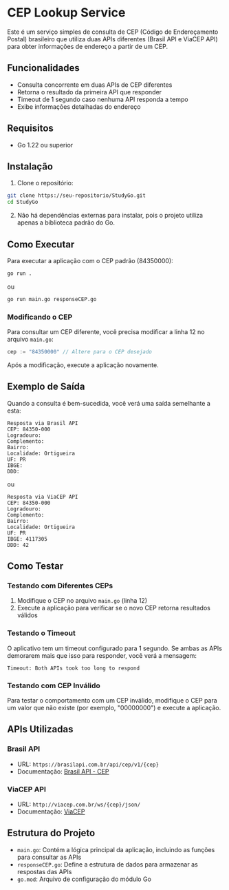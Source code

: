 # CEP Lookup Service

Este é um serviço simples de consulta de CEP (Código de Endereçamento Postal) brasileiro que utiliza duas APIs diferentes (Brasil API e ViaCEP API) para obter informações de endereço a partir de um CEP.

## Funcionalidades

- Consulta concorrente em duas APIs de CEP diferentes
- Retorna o resultado da primeira API que responder
- Timeout de 1 segundo caso nenhuma API responda a tempo
- Exibe informações detalhadas do endereço

## Requisitos

- Go 1.22 ou superior

## Instalação

1. Clone o repositório:

```bash
git clone https://seu-repositorio/StudyGo.git
cd StudyGo
```

2. Não há dependências externas para instalar, pois o projeto utiliza apenas a biblioteca padrão do Go.

## Como Executar

Para executar a aplicação com o CEP padrão (84350000):

```bash
go run .
```

ou

```bash
go run main.go responseCEP.go
```

### Modificando o CEP

Para consultar um CEP diferente, você precisa modificar a linha 12 no arquivo `main.go`:

```go
cep := "84350000" // Altere para o CEP desejado
```

Após a modificação, execute a aplicação novamente.

## Exemplo de Saída

Quando a consulta é bem-sucedida, você verá uma saída semelhante a esta:

```
Resposta via Brasil API
CEP: 84350-000
Logradouro: 
Complemento: 
Bairro: 
Localidade: Ortigueira
UF: PR
IBGE: 
DDD: 
```

ou

```
Resposta via ViaCEP API
CEP: 84350-000
Logradouro: 
Complemento: 
Bairro: 
Localidade: Ortigueira
UF: PR
IBGE: 4117305
DDD: 42
```

## Como Testar

### Testando com Diferentes CEPs

1. Modifique o CEP no arquivo `main.go` (linha 12)
2. Execute a aplicação para verificar se o novo CEP retorna resultados válidos

### Testando o Timeout

O aplicativo tem um timeout configurado para 1 segundo. Se ambas as APIs demorarem mais que isso para responder, você verá a mensagem:

```
Timeout: Both APIs took too long to respond
```

### Testando com CEP Inválido

Para testar o comportamento com um CEP inválido, modifique o CEP para um valor que não existe (por exemplo, "00000000") e execute a aplicação.

## APIs Utilizadas

### Brasil API

- URL: `https://brasilapi.com.br/api/cep/v1/{cep}`
- Documentação: [Brasil API - CEP](https://brasilapi.com.br/docs)

### ViaCEP API

- URL: `http://viacep.com.br/ws/{cep}/json/`
- Documentação: [ViaCEP](https://viacep.com.br/)

## Estrutura do Projeto

- `main.go`: Contém a lógica principal da aplicação, incluindo as funções para consultar as APIs
- `responseCEP.go`: Define a estrutura de dados para armazenar as respostas das APIs
- `go.mod`: Arquivo de configuração do módulo Go